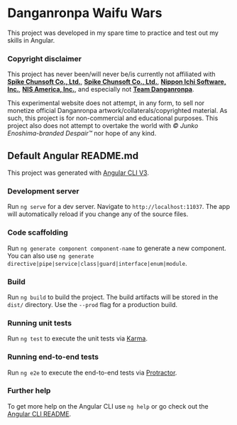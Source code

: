 # Danganronpa Waifu Wars
This project was developed in my spare time to practice and test out my skills in Angular.

### Copyright disclaimer
This project has never been/will never be/is currently not affiliated with [**Spike Chunsoft Co., Ltd.**](https://www.spike-chunsoft.co.jp/), [**Spike Chunsoft Co., Ltd.**](https://en.wikipedia.org/wiki/Spike_(company)), [**Nippon Ichi Software, Inc.**](https://en.wikipedia.org/wiki/Nippon_Ichi_Software), [**NIS America, Inc.**](https://nisamerica.com/), and especially not [**Team Danganronpa**](https://danganronpa.fandom.com/wiki/Team_Danganronpa).

This experimental website does not attempt, in any form, to sell nor monetize official Danganronpa artwork/collaterals/copyrighted material. As such, this project is for non-commercial and educational purposes. This project also does not attempt to overtake the world with *© Junko Enoshima-branded Despair™* nor hope of any kind.

## Default Angular README.md
This project was generated with [Angular CLI V3](https://danganronpa.fandom.com/wiki/Danganronpa_V3:_Killing_Harmony).

### Development server

Run `ng serve` for a dev server. Navigate to `http://localhost:11037`. The app will automatically reload if you change any of the source files.

### Code scaffolding

Run `ng generate component component-name` to generate a new component. You can also use `ng generate directive|pipe|service|class|guard|interface|enum|module`.

### Build

Run `ng build` to build the project. The build artifacts will be stored in the `dist/` directory. Use the `--prod` flag for a production build.

### Running unit tests

Run `ng test` to execute the unit tests via [Karma](https://karma-runner.github.io).

### Running end-to-end tests

Run `ng e2e` to execute the end-to-end tests via [Protractor](http://www.protractortest.org/).

### Further help

To get more help on the Angular CLI use `ng help` or go check out the [Angular CLI README](https://github.com/angular/angular-cli/blob/master/README.md).

